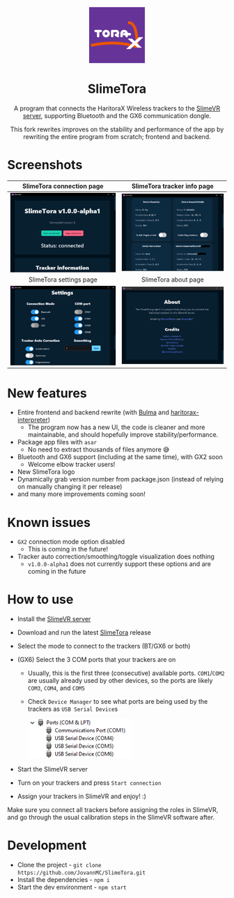 <!--suppress HtmlDeprecatedAttribute -->
<div align="center">
<img src="src/icon.png" width="128px">


# SlimeTora
A program that connects the HaritoraX Wireless trackers to the [SlimeVR server](https://docs.slimevr.dev/server/index.html), supporting Bluetooth and the GX6 communication dongle.

This fork rewrites improves on the stability and performance of the app by rewriting the entire program from scratch; frontend and backend.

</div>

# Screenshots

| SlimeTora connection page | SlimeTora tracker info page |
|:-:|:-:|
| ![SlimeTora connection page](slimetora_ss_1.png) | ![SlimeTora tracker info page](slimetora_ss_2.png) |
| SlimeTora settings page | SlimeTora about page |
| ![SlimeTora settings page](slimetora_ss_3.png) | ![SlimeTora about page](slimetora_ss_4.png) |

# New features
+ Entire frontend and backend rewrite (with [Bulma](https://bulma.io/) and [haritorax-interpreter](https://github.com/JovannMC/haritorax-interpreter))
  + The program now has a new UI, the code is cleaner and more maintainable, and should hopefully improve stability/performance.
+ Package app files with `asar`
  + No need to extract thousands of files anymore 😅
+ Bluetooth and GX6 support (including at the same time), with GX2 soon
  + Welcome elbow tracker users!
+ New SlimeTora logo
+ Dynamically grab version number from package.json (instead of relying on manually changing it per release)
+ and many more improvements coming soon!

# Known issues
- `GX2` connection mode option disabled
  - This is coming in the future!
- Tracker auto correction/smoothing/toggle visualization does nothing
  - `v1.0.0-alpha1` does not currently support these options and are coming in the future

# How to use
- Install the [SlimeVR server](https://docs.slimevr.dev/server/index.html)
- Download and run the latest [SlimeTora](https://github.com/JovannMC/SlimeTora/releases/latest) release
- Select the mode to connect to the trackers (BT/GX6 or both)
- (GX6) Select the 3 COM ports that your trackers are on
  - Usually, this is the first three (consecutive) available ports. `COM1`/`COM2` are usually already used by other devices, so the ports are likely `COM3`, `COM4`, and `COM5`
  - Check `Device Manager` to see what ports are being used by the trackers as `USB Serial Device`s

    ![Image of Device Manager under the ports category](comports.png)

- Start the SlimeVR server
- Turn on your trackers and press `Start connection`
- Assign your trackers in SlimeVR and enjoy! :)

Make sure you connect all trackers before assigning the roles in SlimeVR, and go through the usual calibration steps in the SlimeVR software after.

# Development
- Clone the project - `git clone https://github.com/JovannMC/SlimeTora.git`
- Install the dependencies - `npm i`
- Start the dev environment - `npm start`
